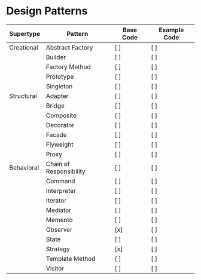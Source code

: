 # Design Patterns

| Supertype  | Pattern                 | Base Code | Example Code |
| ---------- | ----------------------- | --------- | ------------ |
| Creational | Abstract Factory        | [ ]       | [ ]          |
|            | Builder                 | [ ]       | [ ]          |
|            | Factory Method          | [ ]       | [ ]          |
|            | Prototype               | [ ]       | [ ]          |
|            | Singleton               | [ ]       | [ ]          |
| Structural | Adapter                 | [ ]       | [ ]          |
|            | Bridge                  | [ ]       | [ ]          |
|            | Composite               | [ ]       | [ ]          |
|            | Decorator               | [ ]       | [ ]          |
|            | Facade                  | [ ]       | [ ]          |
|            | Flyweight               | [ ]       | [ ]          |
|            | Proxy                   | [ ]       | [ ]          |
| Behavioral | Chain of Responsibility | [ ]       | [ ]          |
|            | Command                 | [ ]       | [ ]          |
|            | Interpreter             | [ ]       | [ ]          |
|            | Iterator                | [ ]       | [ ]          |
|            | Mediator                | [ ]       | [ ]          |
|            | Memento                 | [ ]       | [ ]          |
|            | Observer                | [x]       | [ ]          |
|            | State                   | [ ]       | [ ]          |
|            | Strategy                | [x]       | [ ]          |
|            | Template Method         | [ ]       | [ ]          |
|            | Visitor                 | [ ]       | [ ]          |

